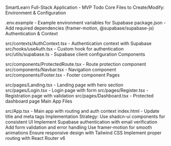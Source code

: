 SmartLearn Full-Stack Application - MVP Todo
Core Files to Create/Modify:
Environment & Configuration

.env.example - Example environment variables for Supabase
package.json - Add required dependencies (framer-motion, @supabase/supabase-js)
Authentication & Context

src/contexts/AuthContext.tsx - Authentication context with Supabase
src/hooks/useAuth.tsx - Custom hook for authentication
src/utils/supabase.ts - Supabase client configuration
Components

src/components/ProtectedRoute.tsx - Route protection component
src/components/Navbar.tsx - Navigation component
src/components/Footer.tsx - Footer component
Pages

src/pages/Landing.tsx - Landing page with hero section
src/pages/Login.tsx - Login page with form
src/pages/Register.tsx - Registration page with validation
src/pages/Dashboard.tsx - Protected dashboard page
Main App Files

src/App.tsx - Main app with routing and auth context
index.html - Update title and meta tags
Implementation Strategy:
Use shadcn-ui components for consistent UI
Implement Supabase authentication with email verification
Add form validation and error handling
Use framer-motion for smooth animations
Ensure responsive design with Tailwind CSS
Implement proper routing with React Router v6
